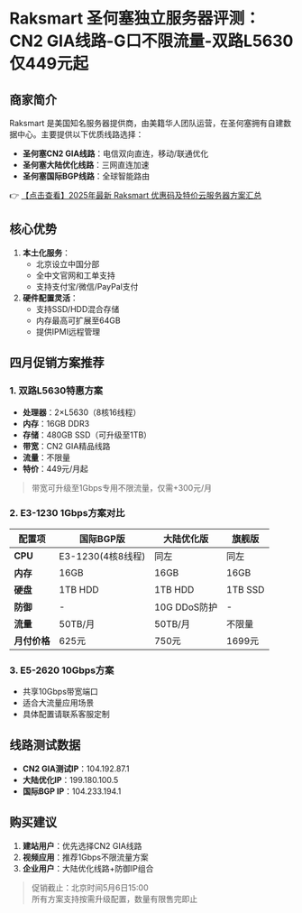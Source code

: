 # Raksmart 圣何塞独立服务器评测：CN2 GIA线路-G口不限流量-双路L5630仅449元起

## 商家简介

Raksmart 是美国知名服务器提供商，由美籍华人团队运营，在圣何塞拥有自建数据中心。主要提供以下优质线路选择：
- **圣何塞CN2 GIA线路**：电信双向直连，移动/联通优化
- **圣何塞大陆优化线路**：三网直连加速
- **圣何塞国际BGP线路**：全球智能路由

👉 [【点击查看】2025年最新 Raksmart 优惠码及特价云服务器方案汇总](https://bit.ly/raksmart)

## 核心优势
1. **本土化服务**：
   - 北京设立中国分部
   - 全中文官网和工单支持
   - 支持支付宝/微信/PayPal支付
2. **硬件配置灵活**：
   - 支持SSD/HDD混合存储
   - 内存最高可扩展至64GB
   - 提供IPMI远程管理

## 四月促销方案推荐

### 1. 双路L5630特惠方案
- **处理器**：2×L5630（8核16线程）
- **内存**：16GB DDR3
- **存储**：480GB SSD（可升级至1TB）
- **带宽**：CN2 GIA精品线路
- **流量**：不限量
- **特价**：449元/月起

> 带宽可升级至1Gbps专用不限流量，仅需+300元/月

### 2. E3-1230 1Gbps方案对比

| 配置项        | 国际BGP版       | 大陆优化版       | 旗舰版           |
|---------------|----------------|----------------|----------------|
| **CPU**       | E3-1230(4核8线程) | 同左           | 同左           |
| **内存**      | 16GB           | 16GB           | 16GB           |
| **硬盘**      | 1TB HDD        | 1TB HDD        | 1TB SSD        |
| **防御**      | -              | 10G DDoS防护   | -              |
| **流量**      | 50TB/月        | 50TB/月        | 不限量         |
| **月付价格**  | 625元          | 750元          | 1699元         |

### 3. E5-2620 10Gbps方案
- 共享10Gbps带宽端口
- 适合大流量应用场景
- 具体配置请联系客服定制

## 线路测试数据
- **CN2 GIA测试IP**：104.192.87.1
- **大陆优化IP**：199.180.100.5
- **国际BGP IP**：104.233.194.1

## 购买建议
1. **建站用户**：优先选择CN2 GIA线路
2. **视频应用**：推荐1Gbps不限流量方案
3. **企业用户**：大陆优化线路+防御IP组合

> 促销截止：北京时间5月6日15:00  
> 所有方案支持按需升级配置，数量有限售完即止